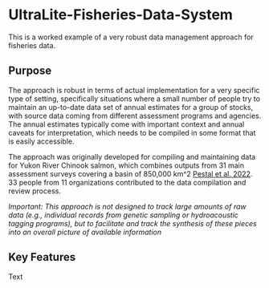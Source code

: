 # UltraLite-Fisheries-Data-System

This is a worked example of a very robust data management approach for fisheries data. 

## Purpose

The approach is robust in terms of actual implementation for a very specific type of setting, specifically situations where a small number of people try to maintain an up-to-date data set of annual estimates for a group of stocks, with source data coming from different assessment programs and agencies.
The annual estimates typically come with important context and annual caveats for interpretation, which needs to be compiled in some format that is easily accessible. 

The approach was originally developed for compiling and maintaining data for Yukon River Chinook salmon, which combines outputs from 31 main assessment surveys covering a basin of 850,000 km^2 [Pestal et al. 2022](https://www.psc.org/download/33/psc-technical-reports/14359/psc-technical-report-no-48.pdf). 33 people from 11 organizations contributed to the data compilation and review process.

*Important: This approach is not designed to track large amounts of raw data (e.g., individual records from genetic sampling or hydroacoustic tagging programs), but to facilitate and track the synthesis of these pieces into an overall picture of available information* 


## Key Features


Text